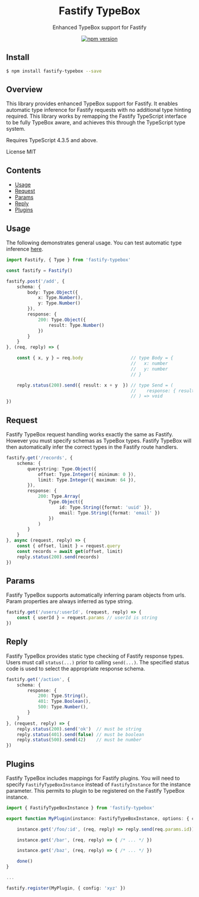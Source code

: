 <div align='center'>

<h1>Fastify TypeBox</h1>

<p>Enhanced TypeBox support for Fastify</p>

[![npm version](https://badge.fury.io/js/fastify-typebox.svg)](https://badge.fury.io/js/fastify-typebox)

</div>

## Install

```bash
$ npm install fastify-typebox --save
```

## Overview

This library provides enhanced TypeBox support for Fastify. It enables automatic type inference for Fastify requests with no additional type hinting required. This library works by remapping the Fastify TypeScript interface to be fully TypeBox aware, and achieves this through the TypeScript type system.

Requires TypeScript 4.3.5 and above.

License MIT

## Contents

- [Usage](#Usage)
- [Request](#Request)
- [Params](#Params)
- [Reply](#Reply)
- [Plugins](#Plugins)

## Usage

The following demonstrates general usage. You can test automatic type inference [here](https://www.typescriptlang.org/play?#code/JYWwDg9gTgLgBAMQIYGcbAGYE8A0cDecAKlmAKZwC+cGUEIcA5BqutgLQylkBGEAHowCwAKFEBjCADs0NVpixwAvInnYAFAEpRolmgUA6SGnWMA9EgAmlxnkKi4juCnEALMiCQAuAg6f++SywfEnIDAHkeACsycRh1fD9-ZLh+EO4DADkAVxAeMigtHCSUp2DiDJy8gq0S-0pNYpFSuCgyFEgZMh9E5panACYABiH0sMiYuIS6-sc2lGyAGxgxsizc-MLtPtmGmcdKEsORSjx1NoBHPDawRaxNZQA+XzEduEkZeEJ+PEVqFUuBkCilmpTMZjgXHIcAAQhAgsoXqDkSjQeCnGk4FINgV9qj8WiIY5ytjqlA8QTKSl0ccSjc7gY0EgYNkUOphkNNIyyFJLAlWu0litUnAANRwEENODoqEUADKPMsiPUFKpaulRLm7U6KG6BAFC2WPlJmyoqvVlPRDyUzwAbhBgJZRA0gA).

```typescript
import Fastify, { Type } from 'fastify-typebox'

const fastify = Fastify()

fastify.post('/add', { 
    schema: {
        body: Type.Object({
            x: Type.Number(),
            y: Type.Number()
        }),
        response: {
            200: Type.Object({
                result: Type.Number()
            })
        }
    }
}, (req, reply) => {

    const { x, y } = req.body                  // type Body = {
                                               //   x: number
                                               //   y: number
                                               // }

    reply.status(200).send({ result: x + y  }) // type Send = (
                                               //    response: { result: number }
                                               // ) => void
})
```

## Request

Fastify TypeBox request handling works exactly the same as Fastify. However you must specify schemas as TypeBox types. Fastify TypeBox will then automatically infer the correct types in the Fastify route handlers.

```typescript
fastify.get('/records', {
    schema: {
        querystring: Type.Object({
            offset: Type.Integer({ minimum: 0 }),
            limit: Type.Integer({ maximum: 64 }),
        }),
        response: {
            200: Type.Array(
                Type.Object({
                    id: Type.String({format: 'uuid' }),
                    email: Type.String({format: 'email' })
                })
            )
        }
    }
}, async (request, reply) => {
    const { offset, limit } = request.query
    const records = await get(offset, limit)
    reply.status(200).send(records)
})
```

## Params

Fastify TypeBox supports automatically inferring param objects from urls. Param properties are always inferred as type string.

```typescript
fastify.get('/users/:userId', (request, reply) => {
    const { userId } = request.params // userId is string
})
```

## Reply

Fastify TypeBox provides static type checking of Fastify response types. Users must call `status(...)` prior to calling `send(...)`. The specified status code is used to select the appropriate response schema.

```typescript
fastify.get('/action', {
    schema: {
        response: {
            200: Type.String(),
            401: Type.Boolean(),
            500: Type.Number(),
        }
    }
}, (request, reply) => {
    reply.status(200).send('ok')  // must be string
    reply.status(401).send(false) // must be boolean
    reply.status(500).send(42)    // must be number
})
```

## Plugins

Fastify TypeBox includes mappings for Fastify plugins. You will need to specify `FastifyTypeBoxInstance` instead of `FastifyInstance` for the instance parameter. This permits to plugin to be registered on the Fastify TypeBox instance.

```typescript
import { FastifyTypeBoxInstance } from 'fastify-typebox'

export function MyPlugin(instance: FastifyTypeBoxInstance, options: { config: any }, done: Function) {

    instance.get('/foo/:id', (req, reply) => reply.send(req.params.id))

    instance.get('/bar', (req, reply) => { /* ... */ })

    instance.get('/baz', (req, reply) => { /* ... */ })

    done()
}

...

fastify.register(MyPlugin, { config: 'xyz' })
```
